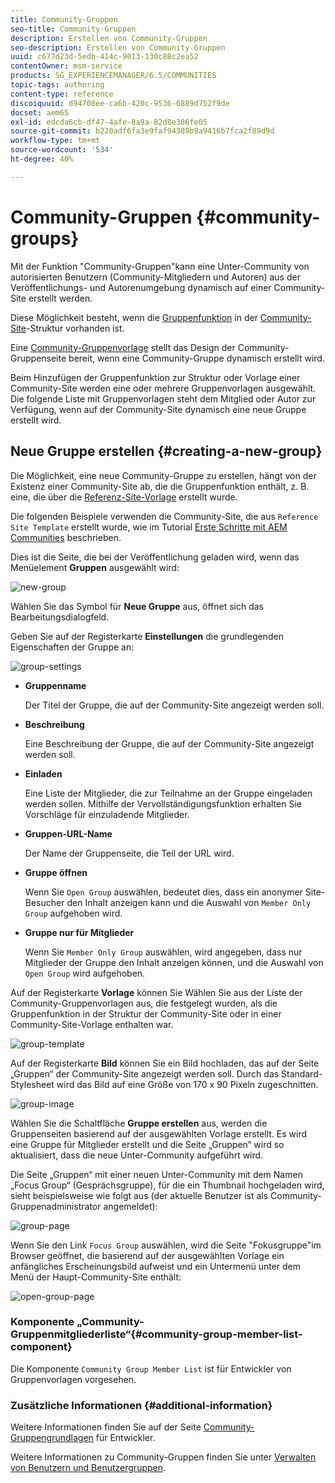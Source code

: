 ```yaml
---
title: Community-Gruppen
seo-title: Community-Gruppen
description: Erstellen von Community-Gruppen
seo-description: Erstellen von Community-Gruppen
uuid: c677d23d-5edb-414c-9013-130c88c2ea52
contentOwner: msm-service
products: SG_EXPERIENCEMANAGER/6.5/COMMUNITIES
topic-tags: authoring
content-type: reference
discoiquuid: d94708ee-ca6b-420c-9536-6889d752f9de
docset: aem65
exl-id: edcda6cb-df47-4afe-8a9a-82d8e386fe05
source-git-commit: b220adf6fa3e9faf94389b9a9416b7fca2f89d9d
workflow-type: tm+mt
source-wordcount: '534'
ht-degree: 40%

---
```


# Community-Gruppen {#community-groups}

Mit der Funktion &quot;Community-Gruppen&quot;kann eine Unter-Community von autorisierten Benutzern (Community-Mitgliedern und Autoren) aus der Veröffentlichungs- und Autorenumgebung dynamisch auf einer Community-Site erstellt werden.

Diese Möglichkeit besteht, wenn die [Gruppenfunktion](/help/communities/functions.md#groups-function) in der [Community-Site](/help/communities/sites-console.md)-Struktur vorhanden ist.

Eine [Community-Gruppenvorlage](/help/communities/tools-groups.md) stellt das Design der Community-Gruppenseite bereit, wenn eine Community-Gruppe dynamisch erstellt wird.

Beim Hinzufügen der Gruppenfunktion zur Struktur oder Vorlage einer Community-Site werden eine oder mehrere Gruppenvorlagen ausgewählt. Die folgende Liste mit Gruppenvorlagen steht dem Mitglied oder Autor zur Verfügung, wenn auf der Community-Site dynamisch eine neue Gruppe erstellt wird.

## Neue Gruppe erstellen {#creating-a-new-group}

Die Möglichkeit, eine neue Community-Gruppe zu erstellen, hängt von der Existenz einer Community-Site ab, die die Gruppenfunktion enthält, z. B. eine, die über die [Referenz-Site-Vorlage](/help/communities/sites.md) erstellt wurde.

Die folgenden Beispiele verwenden die Community-Site, die aus `Reference Site Template` erstellt wurde, wie im Tutorial [Erste Schritte mit AEM Communities](/help/communities/getting-started.md) beschrieben.

Dies ist die Seite, die bei der Veröffentlichung geladen wird, wenn das Menüelement **Gruppen** ausgewählt wird:

![new-group](assets/new-group.png)

Wählen Sie das Symbol für **Neue Gruppe** aus, öffnet sich das Bearbeitungsdialogfeld.

Geben Sie auf der Registerkarte **Einstellungen** die grundlegenden Eigenschaften der Gruppe an:

![group-settings](assets/group-settings.png)

* **Gruppenname**

   Der Titel der Gruppe, die auf der Community-Site angezeigt werden soll.

* **Beschreibung**

   Eine Beschreibung der Gruppe, die auf der Community-Site angezeigt werden soll.

* **Einladen**

   Eine Liste der Mitglieder, die zur Teilnahme an der Gruppe eingeladen werden sollen. Mithilfe der Vervollständigungsfunktion erhalten Sie Vorschläge für einzuladende Mitglieder.

* **Gruppen-URL-Name**

   Der Name der Gruppenseite, die Teil der URL wird.

* **Gruppe öffnen**

   Wenn Sie `Open Group` auswählen, bedeutet dies, dass ein anonymer Site-Besucher den Inhalt anzeigen kann und die Auswahl von `Member Only Group` aufgehoben wird.

* **Gruppe nur für Mitglieder**

   Wenn Sie `Member Only Group` auswählen, wird angegeben, dass nur Mitglieder der Gruppe den Inhalt anzeigen können, und die Auswahl von `Open Group` wird aufgehoben.

Auf der Registerkarte **Vorlage** können Sie
Wählen Sie aus der Liste der Community-Gruppenvorlagen aus, die festgelegt wurden, als die Gruppenfunktion in der Struktur der Community-Site oder in einer Community-Site-Vorlage enthalten war.

![group-template](assets/group-template.png)

Auf der Registerkarte **Bild** können Sie ein Bild hochladen, das auf der Seite „Gruppen“ der Community-Site angezeigt werden soll. Durch das Standard-Stylesheet wird das Bild auf eine Größe von 170 x 90 Pixeln zugeschnitten.

![group-image](assets/group-image.png)

Wählen Sie die Schaltfläche **Gruppe erstellen** aus, werden die Gruppenseiten basierend auf der ausgewählten Vorlage erstellt. Es wird eine Gruppe für Mitglieder erstellt und die Seite „Gruppen“ wird so aktualisiert, dass die neue Unter-Community aufgeführt wird.

Die Seite „Gruppen“ mit einer neuen Unter-Community mit dem Namen „Focus Group“ (Gesprächsgruppe), für die ein Thumbnail hochgeladen wird, sieht beispielsweise wie folgt aus (der aktuelle Benutzer ist als Community-Gruppenadministrator angemeldet):

![group-page](assets/group-page.png)

Wenn Sie den Link `Focus Group` auswählen, wird die Seite &quot;Fokusgruppe&quot;im Browser geöffnet, die basierend auf der ausgewählten Vorlage ein anfängliches Erscheinungsbild aufweist und ein Untermenü unter dem Menü der Haupt-Community-Site enthält:

![open-group-page](assets/open-group-page.png)

### Komponente „Community-Gruppenmitgliederliste“{#community-group-member-list-component}

Die Komponente `Community Group Member List` ist für Entwickler von Gruppenvorlagen vorgesehen.

### Zusätzliche Informationen {#additional-information}

Weitere Informationen finden Sie auf der Seite [Community-Gruppengrundlagen](/help/communities/essentials-groups.md) für Entwickler.

Weitere Informationen zu Community-Gruppen finden Sie unter [Verwalten von Benutzern und Benutzergruppen](/help/communities/users.md).
